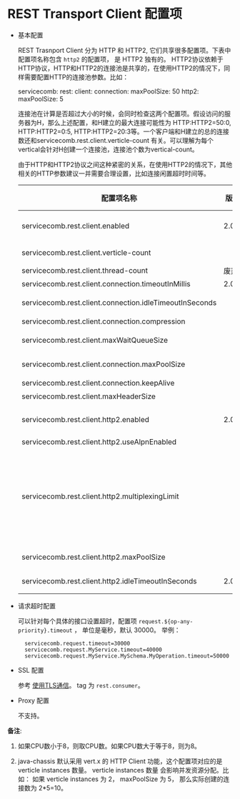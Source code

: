 # REST Transport Client 配置项

* 基本配置

  REST Trasnport Client 分为 HTTP 和 HTTP2, 它们共享很多配置项。下表中配置项名称包含 `http2` 的配置项， 是 HTTP2 独有的。
  HTTP2协议依赖于HTTP协议，HTTP和HTTP2的连接池是共享的，在使用HTTP2的情况下，同样需要配置HTTP的连接池参数。比如：

    servicecomb:
      rest:
        client:
          connection:
            maxPoolSize: 50
          http2:
            maxPoolSize: 5

  连接池在计算是否超过大小的时候，会同时检查这两个配置项。假设访问的服务器为H，那么上述配置，和H建立的最大连接可能性为
  HTTP:HTTP2=50:0, HTTP:HTTP2=0:5, HTTP:HTTP2=20:3等。一个客户端和H建立的总的连接数还和servicecomb.rest.client.verticle-count
  有关。可以理解为每个vertical会针对H创建一个连接池，连接池个数为vertical-count。

  由于HTTP和HTTP2协议之间这种紧密的关系，在使用HTTP2的情况下，其他相关的HTTP参数建议一并需要合理设置，比如连接闲置超时时间等。

  |配置项名称|版本|缺省值|功能描述|
  |---|---|---|---|
  |servicecomb.rest.client.enabled|2.0.2|true|是否启用Rest Transport Client, HTTP 1|
  |servicecomb.rest.client.verticle-count||[备注1](#note1)|[备注2](#note2)|
  |servicecomb.rest.client.thread-count|废弃||同verticle-count|
  |servicecomb.rest.client.connection.timeoutInMillis|2.0.2|1000|连接超时时间|
  |servicecomb.rest.client.connection.idleTimeoutInSeconds||60|HTTP 连接闲置超时时间|
  |servicecomb.rest.client.connection.compression||false|是否启用压缩|
  |servicecomb.rest.client.maxWaitQueueSize||-1|HTTP HTTP2 等待队列大小|
  |servicecomb.rest.client.connection.maxPoolSize||5|HTTP 客户端连接池大小|
  |servicecomb.rest.client.connection.keepAlive||true|HTTP 连接是否保活|
  |servicecomb.rest.client.maxHeaderSize||8192|HTTP 最大头部限制|
  |servicecomb.rest.client.http2.enabled|2.0.2|true|是否启用Rest Transport Client，HTTP 2|
  |servicecomb.rest.client.http2.useAlpnEnabled||true||
  |servicecomb.rest.client.http2.multiplexingLimit||-1|一条连接中，同时支持的最大的stream并发量，-1表示不限制。最终以服务端的concurrentStreams和客户端的multiplexingLimit较小值为准。|
  |servicecomb.rest.client.http2.maxPoolSize||1|HTTP2 客户端连接池大小|
  |servicecomb.rest.client.http2.idleTimeoutInSeconds|2.0.1|0|HTTP2 连接闲置超时时间|

* 请求超时配置

  可以针对每个具体的接口设置超时，配置项 `request.${op-any-priority}.timeout` ， 单位是毫秒，默认 30000。 举例：

        servicecomb.request.timeout=30000
        servicecomb.request.MyService.timeout=40000
        servicecomb.request.MyService.MySchema.MyOperation.timeout=50000


* SSL 配置

  参考 [使用TLS通信](../security/tls.md)。 tag 为 `rest.consumer`。

* Proxy 配置

  不支持。

**备注**:

1.  <a name="note1"></a> 如果CPU数小于8，则取CPU数。如果CPU数大于等于8，则为8。

2.  <a name="note2"></a> java-chassis 默认采用 vert.x 的 HTTP Client 功能，这个配置项对应的是 verticle instances 数量。 verticle instances 数量
   会影响并发资源分配。比如： 如果 verticle instances 为 2， maxPoolSize 为 5， 那么实际创建的连接数为 2*5=10。

